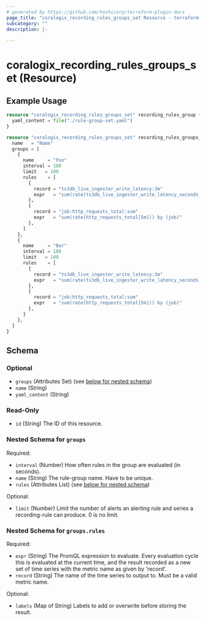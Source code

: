 ```yaml
---
# generated by https://github.com/hashicorp/terraform-plugin-docs
page_title: "coralogix_recording_rules_groups_set Resource - terraform-provider-coralogix"
subcategory: ""
description: |-
  
---
```


# coralogix_recording_rules_groups_set (Resource)



## Example Usage

```terraform
resource "coralogix_recording_rules_groups_set" recording_rules_group {
  yaml_content = file("./rule-group-set.yaml")
}

resource "coralogix_recording_rules_groups_set" recording_rules_groups_set_explicit {
  name   = "Name"
  groups = [
    {
      name     = "Foo"
      interval = 180
      limit   = 100
      rules    = [
        {
          record = "ts3db_live_ingester_write_latency:3m"
          expr   = "sum(rate(ts3db_live_ingester_write_latency_seconds_count{CX_LEVEL=\"staging\",pod=~\"ts3db-live-ingester.*\"}[2m])) by (pod)"
        },
        {
          record = "job:http_requests_total:sum"
          expr   = "sum(rate(http_requests_total[5m])) by (job)"
        },
      ]
    },
    {
      name     = "Bar"
      interval = 180
      limit   = 100
      rules    = [
        {
          record = "ts3db_live_ingester_write_latency:3m"
          expr   = "sum(rate(ts3db_live_ingester_write_latency_seconds_count{CX_LEVEL=\"staging\",pod=~\"ts3db-live-ingester.*\"}[2m])) by (pod)"
        },
        {
          record = "job:http_requests_total:sum"
          expr   = "sum(rate(http_requests_total[5m])) by (job)"
        },
      ]
    },
  ]
}
```

<!-- schema generated by tfplugindocs -->
## Schema

### Optional

- `groups` (Attributes Set) (see [below for nested schema](#nestedatt--groups))
- `name` (String)
- `yaml_content` (String)

### Read-Only

- `id` (String) The ID of this resource.

<a id="nestedatt--groups"></a>
### Nested Schema for `groups`

Required:

- `interval` (Number) How often rules in the group are evaluated (in seconds).
- `name` (String) The rule-group name. Have to be unique.
- `rules` (Attributes List) (see [below for nested schema](#nestedatt--groups--rules))

Optional:

- `limit` (Number) Limit the number of alerts an alerting rule and series a recording-rule can produce. 0 is no limit.

<a id="nestedatt--groups--rules"></a>
### Nested Schema for `groups.rules`

Required:

- `expr` (String) The PromQL expression to evaluate. Every evaluation cycle this is evaluated at the current time, and the result recorded as a new set of time series with the metric name as given by 'record'.
- `record` (String) The name of the time series to output to. Must be a valid metric name.

Optional:

- `labels` (Map of String) Labels to add or overwrite before storing the result.
